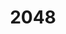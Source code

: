 ---
title: "2048"
publishDate: 2023-05-07 00:00:00
img: /assets/2048/2048.jpg
img_alt: Imagen del proyecto en su vista principal, donde se ve la tabla
description: |
  Desarrollé una versión del popular juego "2048" en Kotlin, adaptada a diversos tamaños de pantalla, permitiendo tablas de 4x4 hasta 8x8. Se realizaron pruebas hasta las dimensiones soportadas por el dispositivo.
status: En finalizado
tags:
  - kotlin
  - androidstudio
---
